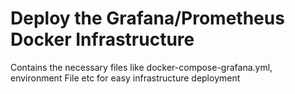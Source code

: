 # Deploy the Grafana/Prometheus Docker Infrastructure

Contains the necessary files like docker-compose-grafana.yml, environment File etc for easy infrastructure deployment 
